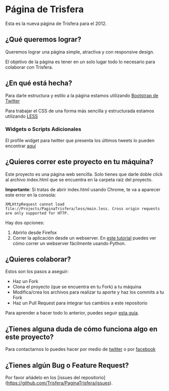 Página de Trisfera
==================
Esta es la nueva página de Trisfera para el 2012.

¿Qué queremos lograr?
------------------
Queremos lograr una página simple, atractiva y con responsive design.

El objetivo de la página es tener en un solo lugar todo lo necesario para colaborar con Trisfera.

¿En qué está hecha?
------------------
Para darle estructura y estilo a la página estamos utilizando [Bootstrap de Twitter](https://github.com/twitter/bootstrap/)

Para trabajar el CSS de una forma más sencilla y estructurada estamos utilizando [LESS](http://lesscss.org/)

### Widgets o Scripts Adicionales
El profile widget para twitter que presenta los últimos tweets lo pueden encontrar [aquí](https://twitter.com/about/resources/widgets/widget_profile)

¿Quieres correr este proyecto en tu máquina?
-------------------------------------------
Este proyecto es una página web sencilla. Solo tienes que darle doble click al archivo index.html que se encuentra en la carpeta raíz del proyecto.

**Importante**: Si tratas de abrir index.html usando Chrome, te va a aparecer este error en la consola:
```
XMLHttpRequest cannot load file://Projects/PaginaTrisfera/less/main.less. Cross origin requests are only supported for HTTP.
```

Hay dos opciones:

1. Abrirlo desde Firefox
2. Correr la aplicación desde un webserver. En [este tutorial](http://www.linuxjournal.com/content/tech-tip-really-simple-http-server-python) puedes ver cómo correr un webserver fácilmente usando Python.

¿Quieres colaborar?
------------------
Estos son los pasos a aseguir:

- Haz un Fork
- Clona el proyecto (que se encuentra en tu Fork) a tu máquina
- Modifica/crea los archivos para realizar tu aporte y haz los commits a tu Fork
- Haz un Pull Request para integrar tus cambios a este repositorio

Para aprender a hacer todo lo anterior, puedes seguir [esta guía](https://github.com/Trisfera/Trisfera/wiki/Git-y-Github).

¿Tienes alguna duda de cómo funciona algo en este proyecto?
----------------------------------------------------------
Para contactarnos lo puedes hacer por medio de [twitter](https://twitter.com/Trisfera) o por [facebook](https://www.facebook.com/groups/trisfera/)

¿Tienes algún Bug o Feature Request?
-----------------------------------
Por favor añádelo en los [issues del repositorio] (https://github.com/Trisfera/PaginaTrisfera/issues).
